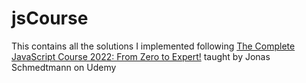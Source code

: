 # jsCourse
 This contains all the solutions I implemented following [The Complete JavaScript Course 2022: From Zero to Expert!](https://www.udemy.com/share/101Wfe/) taught by Jonas Schmedtmann on Udemy
